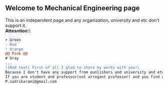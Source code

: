 ## Welcome to Mechanical Engineering page
This is an independent page and any organization, university and etc don't support it.\
**Attesntion:**\
```diff
+ Green
- Red
! Orange
@@ Pink @@
# Gray
...
![Red text] First of all I glad to share my works with you!\
Because I don't have any support from punlishers and university and etc in order to punlish my works and I use my personal budget I ask you to mention this references in your projects if you would like to use my works.\
If you are student and professor(not arrogant professor) and you find any error in my works please contact to me by the following mail address:\
P.sadrikarami@gmail.com

